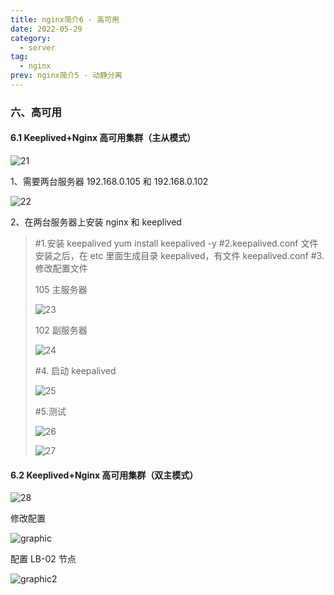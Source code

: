 ```yaml
---
title: nginx简介6 - 高可用
date: 2022-05-29
category:
  - server
tag:
  - nginx
prev: nginx简介5 - 动静分离
---
```


### 六、高可用

#### 6.1 Keeplived+Nginx 高可用集群（主从模式）

![21](./images/21.png)

1、需要两台服务器 192.168.0.105 和 192.168.0.102

![22](./images/22.png)

2、在两台服务器上安装 nginx 和 keeplived

> #1.安装 keepalived
> yum install keepalived -y
> #2.keepalived.conf 文件
> 安装之后，在 etc 里面生成目录 keepalived，有文件 keepalived.conf
> #3.修改配置文件
>
> 105 主服务器
>
> ![23](./images/23.png)
>
> 102 副服务器
>
> ![24](./images/24.png)
>
> #4. 启动 keepalived
>
> ![25](./images/25.png)
>
> #5.测试
>
> ![26](./images/26.png)
>
> ![27](./images/27.png)

#### 6.2 Keeplived+Nginx 高可用集群（双主模式）

![28](./images/28.png)

修改配置

![graphic](./images/graphic.png)

配置 LB-02 节点

![graphic2](./images/graphic2.png)
